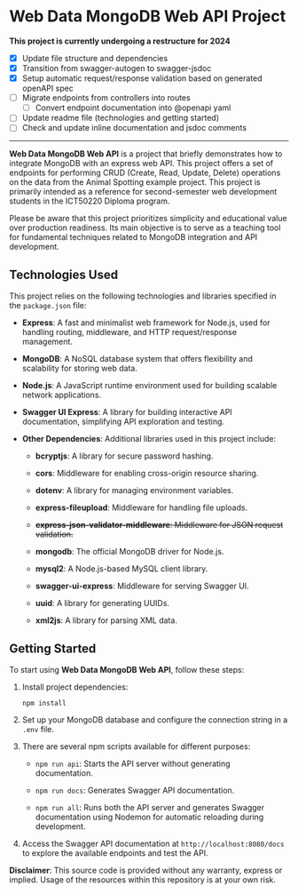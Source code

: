 # Web Data MongoDB Web API Project

**This project is currently undergoing a restructure for 2024**

-   [x] Update file structure and dependencies
-   [x] Transition from swagger-autogen to swagger-jsdoc
-   [x] Setup automatic request/response validation based on generated openAPI spec
-   [ ] Migrate endpoints from controllers into routes
    -   [ ] Convert endpoint documentation into @openapi yaml
-   [ ] Update readme file (technologies and getting started)
-   [ ] Check and update inline documentation and jsdoc comments

---

**Web Data MongoDB Web API** is a project that briefly demonstrates how to integrate MongoDB with an express web API. This project offers a set of endpoints for performing CRUD (Create, Read, Update, Delete) operations on the data from the Animal Spotting example project. This project is primarily intended as a reference for second-semester web development students in the ICT50220 Diploma program.

Please be aware that this project prioritizes simplicity and educational value over production readiness. Its main objective is to serve as a teaching tool for fundamental techniques related to MongoDB integration and API development.

## Technologies Used

This project relies on the following technologies and libraries specified in the `package.json` file:

-   **Express**: A fast and minimalist web framework for Node.js, used for handling routing, middleware, and HTTP request/response management.

-   **MongoDB**: A NoSQL database system that offers flexibility and scalability for storing web data.

-   **Node.js**: A JavaScript runtime environment used for building scalable network applications.

-   **Swagger UI Express**: A library for building interactive API documentation, simplifying API exploration and testing.

-   **Other Dependencies**: Additional libraries used in this project include:

    -   **bcryptjs**: A library for secure password hashing.

    -   **cors**: Middleware for enabling cross-origin resource sharing.

    -   **dotenv**: A library for managing environment variables.

    -   **express-fileupload**: Middleware for handling file uploads.

    -   ~~**express-json-validator-middleware**: Middleware for JSON request validation.~~

    -   **mongodb**: The official MongoDB driver for Node.js.

    -   **mysql2**: A Node.js-based MySQL client library.

    -   **swagger-ui-express**: Middleware for serving Swagger UI.

    -   **uuid**: A library for generating UUIDs.

    -   **xml2js**: A library for parsing XML data.

## Getting Started

To start using **Web Data MongoDB Web API**, follow these steps:

1. Install project dependencies:

    `npm install`

2. Set up your MongoDB database and configure the connection string in a `.env` file.

3. There are several npm scripts available for different purposes:

    - `npm run api`: Starts the API server without generating documentation.

    - `npm run docs`: Generates Swagger API documentation.

    - `npm run all`: Runs both the API server and generates Swagger documentation using Nodemon for automatic reloading during development.

4. Access the Swagger API documentation at `http://localhost:8080/docs` to explore the available endpoints and test the API.

**Disclaimer**: This source code is provided without any warranty, express or implied. Usage of the resources within this repository is at your own risk.
